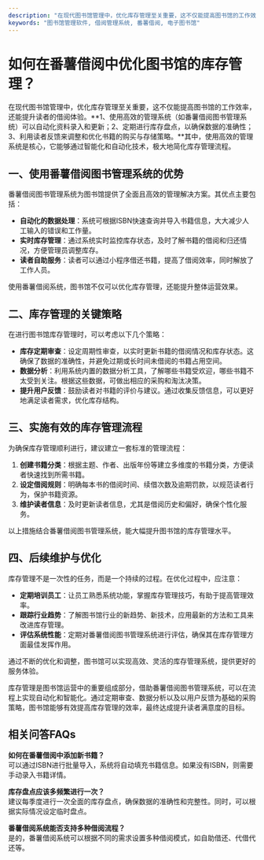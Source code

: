 ```yaml
---
description: "在现代图书馆管理中，优化库存管理至关重要，这不仅能提高图书馆的工作效率，还能提升读者的借阅体验。**1、使用高效的管理系统（如番薯借阅图书管理系统）可以自动化资料录入和更新；2、定期进行库存盘点，以确保数据的准确性；3、利用读者反馈来调整和优化书籍的购买与存储策略。**其中，使用高效的管理系统是核心，它能够通过智能化和自动化技术，极大地简化库存管理流程。"
keywords: "图书馆管理软件, 借阅管理系统, 番薯借阅, 电子图书馆"
---
```

# 如何在番薯借阅中优化图书馆的库存管理？

在现代图书馆管理中，优化库存管理至关重要，这不仅能提高图书馆的工作效率，还能提升读者的借阅体验。**1、使用高效的管理系统（如番薯借阅图书管理系统）可以自动化资料录入和更新；2、定期进行库存盘点，以确保数据的准确性；3、利用读者反馈来调整和优化书籍的购买与存储策略。**其中，使用高效的管理系统是核心，它能够通过智能化和自动化技术，极大地简化库存管理流程。

## 一、使用番薯借阅图书管理系统的优势

番薯借阅图书管理系统为图书馆提供了全面且高效的管理解决方案。其优点主要包括：

- **自动化的数据处理**：系统可根据ISBN快速查询并导入书籍信息，大大减少人工输入的错误和工作量。
- **实时库存管理**：通过系统实时监控库存状态，及时了解书籍的借阅和归还情况，方便管理员调整库存。
- **读者自助服务**：读者可以通过小程序借还书籍，提高了借阅效率，同时解放了工作人员。

使用番薯借阅系统，图书馆不仅可以优化库存管理，还能提升整体运营效果。

## 二、库存管理的关键策略

在进行图书馆库存管理时，可以考虑以下几个策略：

- **库存定期审查**：设定周期性审查，以实时更新书籍的借阅情况和库存状态。这确保了数据的准确性，并避免过期或长时间未借阅的书籍占用空间。
- **数据分析**：利用系统内置的数据分析工具，了解哪些书籍受欢迎，哪些书籍不太受到关注。根据这些数据，可做出相应的采购和淘汰决策。
- **提升用户反馈**：鼓励读者对书籍的评价与建议。通过收集反馈信息，可以更好地满足读者需求，优化库存结构。

## 三、实施有效的库存管理流程

为确保库存管理顺利进行，建议建立一套标准的管理流程：

1. **创建书籍分类**：根据主题、作者、出版年份等建立多维度的书籍分类，方便读者快速找到所需书籍。
2. **设定借阅规则**：明确每本书的借阅时间、续借次数及逾期罚款，以规范读者行为，保护书籍资源。
3. **维护读者信息**：及时更新读者信息，尤其是借阅历史和偏好，确保个性化服务。

以上措施结合番薯借阅图书管理系统，能大幅提升图书馆的库存管理水平。

## 四、后续维护与优化

库存管理不是一次性的任务，而是一个持续的过程。在优化过程中，应注意：

- **定期培训员工**：让员工熟悉系统功能，掌握库存管理技巧，有助于提高管理效率。
- **跟踪行业趋势**：了解图书馆行业的新趋势、新技术，应用最新的方法和工具来改进库存管理。
- **评估系统性能**：定期对番薯借阅图书管理系统进行评估，确保其在库存管理方面最佳发挥作用。

通过不断的优化和调整，图书馆可以实现高效、灵活的库存管理系统，提供更好的服务体验。

库存管理是图书馆运营中的重要组成部分，借助番薯借阅图书管理系统，可以在流程上实现自动化和智能化。通过定期审查、数据分析以及以用户反馈为基础的采购策略，图书馆能够有效提高库存管理的效率，最终达成提升读者满意度的目标。

## 相关问答FAQs

**如何在番薯借阅中添加新书籍？**  
可以通过ISBN进行批量导入，系统将自动填充书籍信息。如果没有ISBN，则需要手动录入书籍详情。

**库存盘点应该多频繁进行一次？**  
建议每季度进行一次全面的库存盘点，确保数据的准确性和完整性。同时，可以根据实际情况设定临时盘点。

**番薯借阅系统能否支持多种借阅流程？**  
是的，番薯借阅系统可以根据不同的需求设置多种借阅模式，如自助借还、代借代还等。
